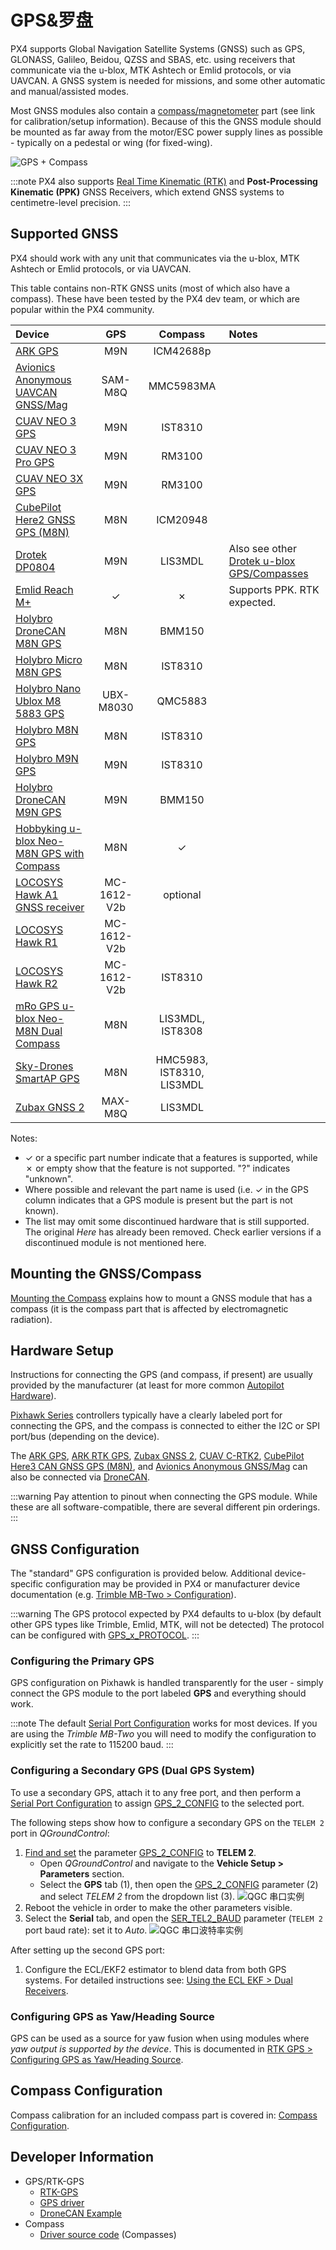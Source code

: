 # GPS&罗盘

PX4 supports Global Navigation Satellite Systems (GNSS) such as GPS, GLONASS, Galileo, Beidou, QZSS and SBAS, etc. using receivers that communicate via the u-blox, MTK Ashtech or Emlid protocols, or via UAVCAN. A GNSS system is needed for missions, and some other automatic and manual/assisted modes.

Most GNSS modules also contain a [compass/magnetometer](../gps_compass/magnetometer.md) part (see link for calibration/setup information). Because of this the GNSS module should be mounted as far away from the motor/ESC power supply lines as possible - typically on a pedestal or wing (for fixed-wing).

![GPS + Compass](../../assets/hardware/gps/gps_compass.jpg)

:::note PX4 also supports [Real Time Kinematic (RTK)](../gps_compass/rtk_gps.md) and **Post-Processing Kinematic (PPK)** GNSS Receivers, which extend GNSS systems to centimetre-level precision.
:::

## Supported GNSS

PX4 should work with any unit that communicates via the u-blox, MTK Ashtech or Emlid protocols, or via UAVCAN.

This table contains non-RTK GNSS units (most of which also have a compass). These have been tested by the PX4 dev team, or which are popular within the PX4 community.

| Device                                                                    |     GPS     |          Compass          | Notes                                                                                                              |
|:------------------------------------------------------------------------- |:-----------:|:-------------------------:|:------------------------------------------------------------------------------------------------------------------ |
| [ARK GPS](https://arkelectron.com/product/ark-gps/)                       |     M9N     |         ICM42688p         |                                                                                                                    |
| [Avionics Anonymous UAVCAN GNSS/Mag][avionics_anon_can_gnss]              |   SAM-M8Q   |         MMC5983MA         |                                                                                                                    |
| [CUAV NEO 3 GPS](../gps_compass/gps_cuav_neo_3.md)                        |     M9N     |          IST8310          |                                                                                                                    |
| [CUAV NEO 3 Pro GPS](../gps_compass/gps_cuav_neo_3pro.md)                 |     M9N     |          RM3100           |                                                                                                                    |
| [CUAV NEO 3X GPS](../gps_compass/gps_cuav_neo_3x.md)                      |     M9N     |          RM3100           |                                                                                                                    |
| [CubePilot Here2 GNSS GPS (M8N)](../gps_compass/gps_hex_here2.md)         |     M8N     |         ICM20948          |                                                                                                                    |
| [Drotek DP0804](https://store-drotek.com/920-DP0804.html)                 |     M9N     |          LIS3MDL          | Also see other [Drotek u-blox GPS/Compasses](https://store-drotek.com/index.php?controller=search&s=ublox+compass) |
| [Emlid Reach M+](https://emlid.com/reach/)                                |   &check;   |          &cross;          | Supports PPK. RTK expected.                                                                                        |
| [Holybro DroneCAN M8N GPS](../dronecan/holybro_m8n_gps.md)                |     M8N     |          BMM150           |                                                                                                                    |
| [Holybro Micro M8N GPS](https://holybro.com/products/micro-m8n-gps)       |     M8N     |          IST8310          |                                                                                                                    |
| [Holybro Nano Ublox M8 5883 GPS][hb_nano_m8_5883]                         |  UBX-M8030  |          QMC5883          |                                                                                                                    |
| [Holybro M8N GPS](../gps_compass/gps_holybro_m8n_m9n.md)                  |     M8N     |          IST8310          |                                                                                                                    |
| [Holybro M9N GPS](../gps_compass/gps_holybro_m8n_m9n.md)                  |     M9N     |          IST8310          |                                                                                                                    |
| [Holybro DroneCAN M9N GPS](https://holybro.com/products/dronecan-m9n-gps) |     M9N     |          BMM150           |                                                                                                                    |
| [Hobbyking u-blox Neo-M8N GPS with Compass][hk_ublox_neo_8mn]             |     M8N     |          &check;          |                                                                                                                    |
| [LOCOSYS Hawk A1 GNSS receiver](../gps_compass/gps_locosys_hawk_a1.md)    | MC-1612-V2b |         optional          |                                                                                                                    |
| [LOCOSYS Hawk R1](../gps_compass/rtk_gps_locosys_r1.md)                   | MC-1612-V2b |                           |                                                                                                                    |
| [LOCOSYS Hawk R2](../gps_compass/rtk_gps_locosys_r2.md)                   | MC-1612-V2b |          IST8310          |                                                                                                                    |
| [mRo GPS u-blox Neo-M8N Dual Compass][mro_neo8mn_dual_mag]                |     M8N     |     LIS3MDL, IST8308      |                                                                                                                    |
| [Sky-Drones SmartAP GPS](../gps_compass/gps_smartap.md)                   |     M8N     | HMC5983, IST8310, LIS3MDL |                                                                                                                    |
| [Zubax GNSS 2](https://zubax.com/products/gnss_2)                         |   MAX-M8Q   |          LIS3MDL          |                                                                                                                    | 

<!-- links to improve layout of table for editing -->
Notes:

- &check; or a specific part number indicate that a features is supported, while &cross; or empty show that the feature is not supported. "?" indicates "unknown".
- Where possible and relevant the part name is used (i.e. &check; in the GPS column indicates that a GPS module is present but the part is not known).
- The list may omit some discontinued hardware that is still supported. The original _Here_ has already been removed. Check earlier versions if a discontinued module is not mentioned here.

## Mounting the GNSS/Compass

[Mounting the Compass](../assembly/mount_gps_compass.md) explains how to mount a GNSS module that has a compass (it is the compass part that is affected by electromagnetic radiation).

## Hardware Setup

Instructions for connecting the GPS (and compass, if present) are usually provided by the manufacturer (at least for more common [Autopilot Hardware](../flight_controller/README.md)).

[Pixhawk Series](../flight_controller/pixhawk_series.md) controllers typically have a clearly labeled port for connecting the GPS, and the compass is connected to either the I2C or SPI port/bus (depending on the device).

The [ARK GPS](../dronecan/ark_gps.md), [ARK RTK GPS](../dronecan/ark_rtk_gps.md), [Zubax GNSS 2](https://zubax.com/products/gnss_2), [CUAV C-RTK2](../gps_compass/rtk_gps_cuav_c-rtk.md), [CubePilot Here3 CAN GNSS GPS (M8N)](https://www.cubepilot.org/#/here/here3), and [Avionics Anonymous GNSS/Mag](https://www.tindie.com/products/avionicsanonymous/uavcan-gps-magnetometer/) can also be connected via [DroneCAN](../dronecan/README.md).

:::warning
Pay attention to pinout when connecting the GPS module.
While these are all software-compatible, there are several different pin orderings.
:::

## GNSS Configuration

The "standard" GPS configuration is provided below. Additional device-specific configuration may be provided in PX4 or manufacturer device documentation (e.g. [Trimble MB-Two > Configuration](../gps_compass/rtk_gps_trimble_mb_two.md#configuration)).

:::warning
The GPS protocol expected by PX4 defaults to u-blox (by default other GPS types like Trimble, Emlid, MTK, will not be detected) The protocol can be configured with [GPS_x_PROTOCOL](../advanced_config/parameter_reference.md#GPS_1_PROTOCOL).
:::

### Configuring the Primary GPS

GPS configuration on Pixhawk is handled transparently for the user - simply connect the GPS module to the port labeled **GPS** and everything should work.

:::note
The default [Serial Port Configuration](../peripherals/serial_configuration.md#default_port_mapping) works for most devices. If you are using the _Trimble MB-Two_ you will need to modify the configuration to explicitly set the rate to 115200 baud.
:::

<a id="dual_gps"></a>

### Configuring a Secondary GPS (Dual GPS System)

To use a secondary GPS, attach it to any free port, and then perform a [Serial Port Configuration](../peripherals/serial_configuration.md) to assign [GPS_2_CONFIG](../advanced_config/parameter_reference.md#GPS_2_CONFIG) to the selected port.

The following steps show how to configure a secondary GPS on the `TELEM 2` port in _QGroundControl_:

1. [Find and set](../advanced_config/parameters.md) the parameter [GPS_2_CONFIG](../advanced_config/parameter_reference.md#GPS_2_CONFIG) to **TELEM 2**.
   - Open _QGroundControl_ and navigate to the **Vehicle Setup > Parameters** section.
   - Select the **GPS** tab (1), then open the [GPS_2_CONFIG](../advanced_config/parameter_reference.md#GPS_2_CONFIG) parameter (2) and select _TELEM 2_ from the dropdown list (3). ![QGC 串口实例](../../assets/peripherals/qgc_serial_config_example.png)
1. Reboot the vehicle in order to make the other parameters visible.
1. Select the **Serial** tab, and open the [SER_TEL2_BAUD](../advanced_config/parameter_reference.md#SER_TEL2_BAUD) parameter (`TELEM 2` port baud rate): set it to _Auto_. ![QGC 串口波特率实例](../../assets/peripherals/qgc_serial_baudrate_example.png)

After setting up the second GPS port:

1. Configure the ECL/EKF2 estimator to blend data from both GPS systems. For detailed instructions see: [Using the ECL EKF > Dual Receivers](../advanced_config/tuning_the_ecl_ekf.md#dual-receivers).

### Configuring GPS as Yaw/Heading Source

GPS can be used as a source for yaw fusion when using modules where _yaw output is supported by the device_. This is documented in [RTK GPS > Configuring GPS as Yaw/Heading Source](../gps_compass/rtk_gps.md#configuring-gps-as-yaw-heading-source).

## Compass Configuration

Compass calibration for an included compass part is covered in: [Compass Configuration](../config/compass.md).

## Developer Information

- GPS/RTK-GPS
  - [RTK-GPS](../advanced/rtk_gps.md)
  - [GPS driver](../modules/modules_driver.md#gps)
  - [DroneCAN Example](../dronecan/README.md)
- Compass
  - [Driver source code](https://github.com/PX4/PX4-Autopilot/tree/main/src/drivers/magnetometer) (Compasses)

[avionics_anon_can_gnss]: https://www.tindie.com/products/avionicsanonymous/uavcan-gps-magnetometer/
[hk_ublox_neo_8mn]: https://hobbyking.com/en_us/ublox-neo-m8n-gps-with-compass.html
[mro_neo8mn_dual_mag]: https://store.mrobotics.io/product-p/m10034-8308.htm
[hb_nano_m8_5883]: https://holybro.com/products/nano-m8-5883-gps-module
